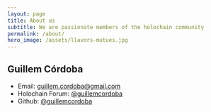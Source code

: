 ```yaml
---
layout: page
title: About us
subtitle: We are passionate members of the holochain community
permalink: /about/
hero_image: /assets/llavors-mutues.jpg
---
```


## Guillem Córdoba

- Email: [guillem.cordoba@gmail.com](mailto:guillem.cordoba@gmail.com)
- Holochain Forum: [@guillemcordoba](https://forum.holochain.org/u/guillemcordoba)
- Github: [@guillemcordoba](https://github.com/guillemcordoba)